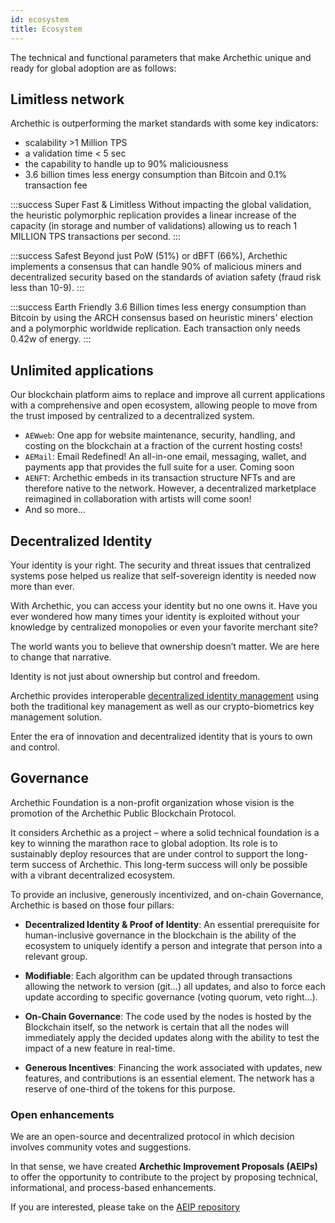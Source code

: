 ```yaml
---
id: ecosystem
title: Ecosystem
---
```


The technical and functional parameters that make Archethic unique and ready for global adoption are as follows:

## Limitless network

Archethic is outperforming the market standards with some key indicators: 
- scalability >1 Million TPS
- a validation time < 5 sec
- the capability to handle up to 90% maliciousness
- 3.6 billion times less energy consumption than Bitcoin and 0.1% transaction fee


:::success Super Fast & Limitless
Without impacting the global validation, the heuristic polymorphic replication provides a linear increase of the capacity (in storage and number of validations) allowing us to reach 1 MILLION TPS transactions per second.
:::

:::success Safest
Beyond just PoW (51%) or dBFT (66%), Archethic implements a consensus that can handle 90% of malicious miners and decentralized security based on the standards of aviation safety (fraud risk less than 10-9).
:::

:::success Earth Friendly
3.6 Billion times less energy consumption than Bitcoin by using the ARCH consensus based on heuristic miners' election and a polymorphic worldwide replication. Each transaction only needs 0.42w of energy.
:::


## Unlimited applications

Our blockchain platform aims to replace and improve all current applications with a comprehensive and open ecosystem, allowing people to move from the trust imposed by centralized to a decentralized system.

- `AEWweb`: One app for website maintenance, security, handling, and costing on the blockchain at a fraction of the current hosting costs!
- `AEMail`: Email Redefined! An all-in-one email, messaging, wallet, and payments app that provides the full suite for a user. Coming soon
- `AENFT`: Archethic embeds in its transaction structure NFTs and are therefore native to the network. However, a decentralized marketplace reimagined in collaboration with artists will come soon!
- And so more...

## Decentralized Identity

Your identity is your right. The security and threat issues that centralized systems pose helped us realize that self-sovereign identity is needed now more than ever.
 

With Archethic, you can access your identity but no one owns it. 
Have you ever wondered how many times your identity is exploited without your knowledge by centralized monopolies or even your favorite merchant site? 

The world wants you to believe that ownership doesn’t matter. We are here to change that narrative. 

Identity is not just about ownership but control and freedom. 

Archethic provides interoperable [decentralized identity management](/learn/decentralized-id) using both the traditional key management as well as our crypto-biometrics key management solution. 

Enter the era of innovation and decentralized identity that is yours to own and control.

## Governance

Archethic Foundation is a non-profit organization whose vision is the promotion of the Archethic Public Blockchain Protocol. 

It considers Archethic as a project – where a solid technical foundation is a key to winning the marathon race to global adoption. Its role is to sustainably deploy resources that are under control to support the long-term success of Archethic. This long-term success will only be possible with a vibrant decentralized ecosystem.

To provide an inclusive, generously incentivized, and on-chain Governance, Archethic is based on those four pillars:

- **Decentralized Identity & Proof of Identity**: An essential prerequisite for human-inclusive governance in the blockchain is the ability of the ecosystem to uniquely identify a person and integrate that person into a relevant group.

- **Modifiable**: Each algorithm can be updated through transactions allowing the network to version (git...) all updates, and also to force each update according to specific governance (voting quorum, veto right...).

- **On-Chain Governance**: The code used by the nodes is hosted by the Blockchain itself, so the network is certain that all the nodes will immediately apply the decided updates along with the ability to test the impact of a new feature in real-time.

- **Generous Incentives**: Financing the work associated with updates, new features, and contributions is an essential element. The network has a reserve of one-third of the tokens for this purpose.

### Open enhancements

We are an open-source and decentralized protocol in which decision involves community votes and suggestions.

In that sense, we have created **Archethic Improvement Proposals (AEIPs)** to offer the opportunity to contribute to the project by proposing technical, informational, and process-based enhancements. 

If you are interested, please take on the [AEIP repository](https://github.com/archethic-foundation/aeip)